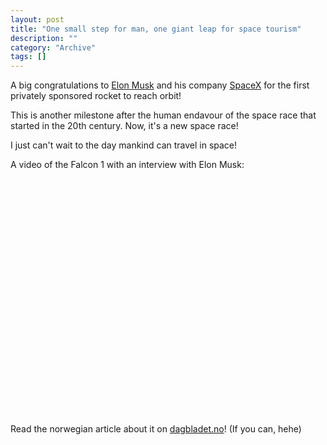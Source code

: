 ```yaml
--- 
layout: post 
title: "One small step for man, one giant leap for space tourism"
description: ""
category: "Archive"
tags: []
---  
```

A big congratulations to <a href="http://en.wikipedia.org/wiki/Elon_Musk">Elon Musk</a> and his company <a href="http://en.wikipedia.org/wiki/SpaceX">SpaceX</a> for the first privately sponsored rocket to reach orbit!



This is another milestone after the human endavour of the space race that started in the 20th century. Now, it's a new space race!



I just can't wait to the day mankind can travel in space!



A video of the Falcon 1 with an interview with Elon Musk:

<div style="float:left;clear:both;">

<object width="425" height="344"><param name="movie" value="http://www.youtube.com/v/8FQhtMrUQlE&hl=en&fs=1"></param><param name="allowFullScreen" value="true"></param><embed src="http://www.youtube.com/v/8FQhtMrUQlE&hl=en&fs=1" type="application/x-shockwave-flash" allowfullscreen="true" width="425" height="344"></embed></object></div>


<div style="clear:both; height:20px;"></div>
Read the norwegian article about it on <a href="http://www.dagbladet.no/nyheter/2008/09/29/548461.html">dagbladet.no</a>! (If you can, hehe)

